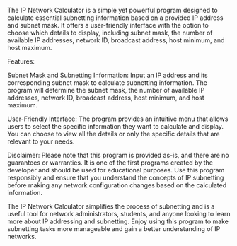 The IP Network Calculator is a simple yet powerful program designed to calculate essential subnetting information based on a provided IP address and subnet mask. It offers a user-friendly interface with the option to choose which details to display, including subnet mask, the number of available IP addresses, network ID, broadcast address, host minimum, and host maximum.

Features:

Subnet Mask and Subnetting Information: Input an IP address and its corresponding subnet mask to calculate subnetting information. The program will determine the subnet mask, the number of available IP addresses, network ID, broadcast address, host minimum, and host maximum.

User-Friendly Interface: The program provides an intuitive menu that allows users to select the specific information they want to calculate and display. You can choose to view all the details or only the specific details that are relevant to your needs.

Disclaimer:
Please note that this program is provided as-is, and there are no guarantees or warranties. It is one of the first programs created by the developer and should be used for educational purposes. Use this program responsibly and ensure that you understand the concepts of IP subnetting before making any network configuration changes based on the calculated information.

The IP Network Calculator simplifies the process of subnetting and is a useful tool for network administrators, students, and anyone looking to learn more about IP addressing and subnetting. Enjoy using this program to make subnetting tasks more manageable and gain a better understanding of IP networks.
